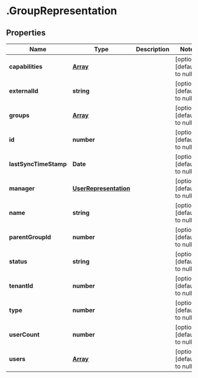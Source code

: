 # .GroupRepresentation

## Properties
Name | Type | Description | Notes
------------ | ------------- | ------------- | -------------
**capabilities** | [**Array<GroupCapabilityRepresentation>**](GroupCapabilityRepresentation.md) |  | [optional] [default to null]
**externalId** | **string** |  | [optional] [default to null]
**groups** | [**Array<GroupRepresentation>**](GroupRepresentation.md) |  | [optional] [default to null]
**id** | **number** |  | [optional] [default to null]
**lastSyncTimeStamp** | **Date** |  | [optional] [default to null]
**manager** | [**UserRepresentation**](UserRepresentation.md) |  | [optional] [default to null]
**name** | **string** |  | [optional] [default to null]
**parentGroupId** | **number** |  | [optional] [default to null]
**status** | **string** |  | [optional] [default to null]
**tenantId** | **number** |  | [optional] [default to null]
**type** | **number** |  | [optional] [default to null]
**userCount** | **number** |  | [optional] [default to null]
**users** | [**Array<UserRepresentation>**](UserRepresentation.md) |  | [optional] [default to null]


